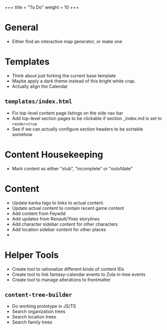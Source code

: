 +++
title = "To Do"
weight = 10
+++

# General
 - Either find an interactive map generator, or make one

# Templates
 - Think about just forking the current base template
 - Maybe apply a dark theme instead of this bright white crap.
 - Actually align the Calendar

## `templates/index.html`
 - Fix top-level content page listings on the side nav bar
 - Add top-level section pages to be clickable if section _index.md is set to `render=true`
 - See if we can actually configure section headers to be sortable somehow

# Content Housekeeping
 - Mark content as either "stub", "incomplete" or "outofdate"

# Content
 - Update kanka tags to links to actual content.
 - Update actual content to contain recent game content
 - Add content from Feywild
 - Add updates from Renault/Ynes storylines
 - Add character sidebar content for other characters
 - Add location sidebar content for other places
 - 

# Helper Tools
 - Create tool to rationalize different kinds of content IDs 
 - Create tool to link fantasy-calendar events to Zola in-tree events
 - Create tool to manage alterations to frontmatter

## `content-tree-builder`
 - Do working prototype in JS/TS
 - Search organization trees
 - Search location trees
 - Search family trees

